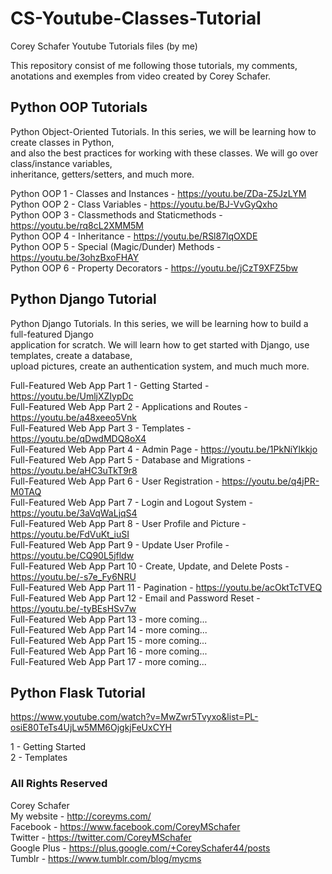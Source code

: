 # CS-Youtube-Classes-Tutorial  
Corey Schafer Youtube Tutorials files (by me)  

This repository consist of me following those tutorials, my comments, anotations and exemples from video created by Corey Schafer.  


## Python OOP Tutorials  
Python Object-Oriented Tutorials. In this series, we will be learning how to create classes in Python,  
and also the best practices for   working with these classes. We will go over class/instance variables,  
inheritance, getters/setters, and much more.  

Python OOP 1 - Classes and Instances - https://youtu.be/ZDa-Z5JzLYM  
Python OOP 2 - Class Variables - https://youtu.be/BJ-VvGyQxho  
Python OOP 3 - Classmethods and Staticmethods - https://youtu.be/rq8cL2XMM5M  
Python OOP 4 - Inheritance - https://youtu.be/RSl87lqOXDE  
Python OOP 5 - Special (Magic/Dunder) Methods - https://youtu.be/3ohzBxoFHAY  
Python OOP 6 - Property Decorators - https://youtu.be/jCzT9XFZ5bw  


## Python Django Tutorial 
Python Django Tutorials. In this series, we will be learning how to build a full-featured Django  
application for scratch. We will learn how to get started with Django, use templates, create a database,  
upload pictures, create an authentication system, and much much more.  
  
Full-Featured Web App Part 1 - Getting Started - https://youtu.be/UmljXZIypDc  
Full-Featured Web App Part 2 - Applications and Routes - https://youtu.be/a48xeeo5Vnk   
Full-Featured Web App Part 3 - Templates - https://youtu.be/qDwdMDQ8oX4  
Full-Featured Web App Part 4 - Admin Page - https://youtu.be/1PkNiYlkkjo  
Full-Featured Web App Part 5 - Database and Migrations - https://youtu.be/aHC3uTkT9r8  
Full-Featured Web App Part 6 - User Registration - https://youtu.be/q4jPR-M0TAQ  
Full-Featured Web App Part 7 - Login and Logout System - https://youtu.be/3aVqWaLjqS4  
Full-Featured Web App Part 8 - User Profile and Picture - https://youtu.be/FdVuKt_iuSI  
Full-Featured Web App Part 9 - Update User Profile - https://youtu.be/CQ90L5jfldw  
Full-Featured Web App Part 10 - Create, Update, and Delete Posts - https://youtu.be/-s7e_Fy6NRU  
Full-Featured Web App Part 11 - Pagination - https://youtu.be/acOktTcTVEQ  
Full-Featured Web App Part 12 - Email and Password Reset - https://youtu.be/-tyBEsHSv7w  
Full-Featured Web App Part 13 - more coming...  
Full-Featured Web App Part 14 - more coming...  
Full-Featured Web App Part 15 - more coming...  
Full-Featured Web App Part 16 - more coming...  
Full-Featured Web App Part 17 - more coming...  


## Python Flask Tutorial  

https://www.youtube.com/watch?v=MwZwr5Tvyxo&list=PL-osiE80TeTs4UjLw5MM6OjgkjFeUxCYH  

1 - Getting Started  
2 - Templates  



### All Rights Reserved
Corey Schafer  
My website - http://coreyms.com/  
Facebook - https://www.facebook.com/CoreyMSchafer  
Twitter - https://twitter.com/CoreyMSchafer  
Google Plus - https://plus.google.com/+CoreySchafer44/posts  
Tumblr - https://www.tumblr.com/blog/mycms  

